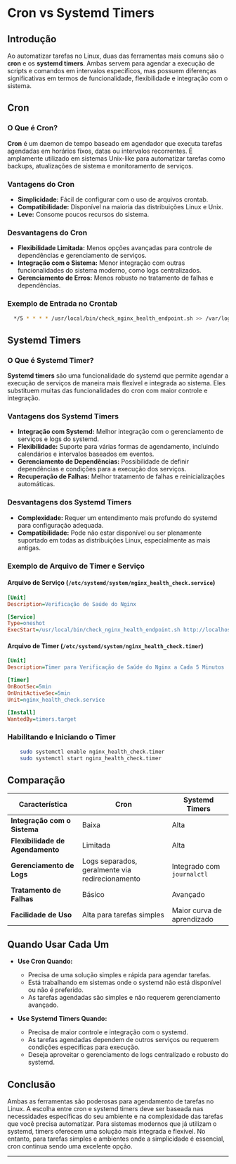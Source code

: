 # Cron vs Systemd Timers

## Introdução

Ao automatizar tarefas no Linux, duas das ferramentas mais comuns são o **cron** e os **systemd timers**. Ambas servem para agendar a execução de scripts e comandos em intervalos específicos, mas possuem diferenças significativas em termos de funcionalidade, flexibilidade e integração com o sistema.

## Cron

### O Que é Cron?

**Cron** é um daemon de tempo baseado em agendador que executa tarefas agendadas em horários fixos, datas ou intervalos recorrentes. É amplamente utilizado em sistemas Unix-like para automatizar tarefas como backups, atualizações de sistema e monitoramento de serviços.

### Vantagens do Cron

- **Simplicidade:** Fácil de configurar com o uso de arquivos crontab.
- **Compatibilidade:** Disponível na maioria das distribuições Linux e Unix.
- **Leve:** Consome poucos recursos do sistema.

### Desvantagens do Cron

- **Flexibilidade Limitada:** Menos opções avançadas para controle de dependências e gerenciamento de serviços.
- **Integração com o Sistema:** Menor integração com outras funcionalidades do sistema moderno, como logs centralizados.
- **Gerenciamento de Erros:** Menos robusto no tratamento de falhas e dependências.

### Exemplo de Entrada no Crontab

```bash
  */5 * * * * /usr/local/bin/check_nginx_health_endpoint.sh >> /var/log/nginx_health_cron/health_check.log 2>&1
```

## Systemd Timers

### O Que é Systemd Timer?

**Systemd timers** são uma funcionalidade do systemd que permite agendar a execução de serviços de maneira mais flexível e integrada ao sistema. Eles substituem muitas das funcionalidades do cron com maior controle e integração.

### Vantagens dos Systemd Timers

- **Integração com Systemd:** Melhor integração com o gerenciamento de serviços e logs do systemd.
- **Flexibilidade:** Suporte para várias formas de agendamento, incluindo calendários e intervalos baseados em eventos.
- **Gerenciamento de Dependências:** Possibilidade de definir dependências e condições para a execução dos serviços.
- **Recuperação de Falhas:** Melhor tratamento de falhas e reinicializações automáticas.

### Desvantagens dos Systemd Timers

- **Complexidade:** Requer um entendimento mais profundo do systemd para configuração adequada.
- **Compatibilidade:** Pode não estar disponível ou ser plenamente suportado em todas as distribuições Linux, especialmente as mais antigas.

### Exemplo de Arquivo de Timer e Serviço

#### Arquivo de Serviço (`/etc/systemd/system/nginx_health_check.service`)

```ini
[Unit]
Description=Verificação de Saúde do Nginx

[Service]
Type=oneshot
ExecStart=/usr/local/bin/check_nginx_health_endpoint.sh http://localhost
```

#### Arquivo de Timer (`/etc/systemd/system/nginx_health_check.timer`)

```ini
[Unit]
Description=Timer para Verificação de Saúde do Nginx a Cada 5 Minutos

[Timer]
OnBootSec=5min
OnUnitActiveSec=5min
Unit=nginx_health_check.service

[Install]
WantedBy=timers.target
```

### Habilitando e Iniciando o Timer

```bash
    sudo systemctl enable nginx_health_check.timer
    sudo systemctl start nginx_health_check.timer
```

## Comparação

| Característica          | Cron                                     | Systemd Timers                          |
|-------------------------|------------------------------------------|-----------------------------------------|
| **Integração com o Sistema** | Baixa                                     | Alta                                    |
| **Flexibilidade de Agendamento** | Limitada                                 | Alta                                    |
| **Gerenciamento de Logs** | Logs separados, geralmente via redirecionamento | Integrado com `journalctl`              |
| **Tratamento de Falhas** | Básico                                    | Avançado                                |
| **Facilidade de Uso**   | Alta para tarefas simples                 | Maior curva de aprendizado              |

## Quando Usar Cada Um

- **Use Cron Quando:**
  - Precisa de uma solução simples e rápida para agendar tarefas.
  - Está trabalhando em sistemas onde o systemd não está disponível ou não é preferido.
  - As tarefas agendadas são simples e não requerem gerenciamento avançado.

- **Use Systemd Timers Quando:**
  - Precisa de maior controle e integração com o systemd.
  - As tarefas agendadas dependem de outros serviços ou requerem condições específicas para execução.
  - Deseja aproveitar o gerenciamento de logs centralizado e robusto do systemd.

## Conclusão

Ambas as ferramentas são poderosas para agendamento de tarefas no Linux. A escolha entre cron e systemd timers deve ser baseada nas necessidades específicas do seu ambiente e na complexidade das tarefas que você precisa automatizar. Para sistemas modernos que já utilizam o systemd, timers oferecem uma solução mais integrada e flexível. No entanto, para tarefas simples e ambientes onde a simplicidade é essencial, cron continua sendo uma excelente opção.

---